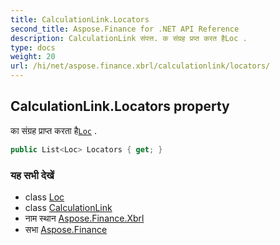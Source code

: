 ```yaml
---
title: CalculationLink.Locators
second_title: Aspose.Finance for .NET API Reference
description: CalculationLink संपत्त. क संग्रह प्रप्त करत हैLoc .
type: docs
weight: 20
url: /hi/net/aspose.finance.xbrl/calculationlink/locators/
---
```

## CalculationLink.Locators property

का संग्रह प्राप्त करता है[`Loc`](../../loc/) .

```csharp
public List<Loc> Locators { get; }
```

### यह सभी देखें

* class [Loc](../../loc/)
* class [CalculationLink](../)
* नाम स्थान [Aspose.Finance.Xbrl](../../calculationlink/)
* सभा [Aspose.Finance](../../../)


